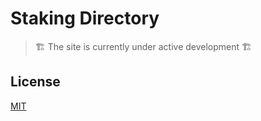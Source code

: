 # Staking Directory

> 🏗️ The site is currently under active development 🏗️

## License

[MIT](https://choosealicense.com/licenses/mit/)
